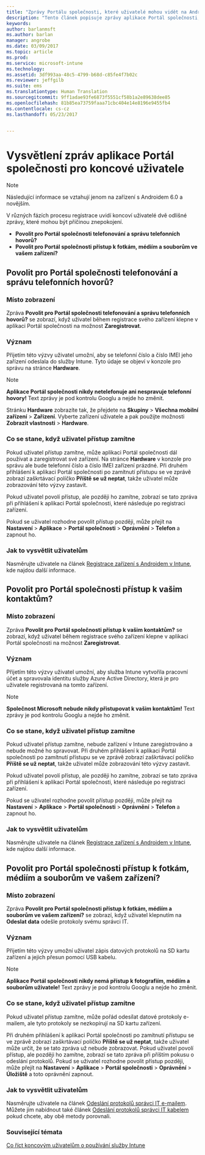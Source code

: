 ```yaml
---
title: "Zprávy Portálu společnosti, které uživatelé mohou vidět na Androidu | Dokumentace Microsoftu"
description: "Tento článek popisuje zprávy aplikace Portál společnosti, které se mohou zobrazit koncovým uživatelům Intune."
keywords: 
author: barlanmsft
ms.author: barlan
manager: angrobe
ms.date: 03/09/2017
ms.topic: article
ms.prod: 
ms.service: microsoft-intune
ms.technology: 
ms.assetid: 3df993aa-48c5-4799-b68d-c85fe4f7b02c
ms.reviewer: jeffgilb
ms.suite: ems
ms.translationtype: Human Translation
ms.sourcegitcommit: 9ff1adae93fe6873f5551cf58b1a2e89638dee85
ms.openlocfilehash: 81b85ea73759faaa71cbc404e14e8196e9455fb4
ms.contentlocale: cs-cz
ms.lasthandoff: 05/23/2017


---
```


# <a name="help-end-users-understand-company-portal-app-messages"></a>Vysvětlení zpráv aplikace Portál společnosti pro koncové uživatele

> [!NOTE]
> Následující informace se vztahují jenom na zařízení s Androidem 6.0 a novějším.

V různých fázích procesu registrace uvidí koncoví uživatelé dvě odlišné zprávy, které mohou být příčinou znepokojení.

- __Povolit pro Portál společnosti telefonování a správu telefonních hovorů?__
- __Povolit pro Portál společnosti přístup k fotkám, médiím a souborům ve vašem zařízení?__

## <a name="allow-company-portal-to-make-and-manage-phone-calls"></a>Povolit pro Portál společnosti telefonování a správu telefonních hovorů?

### <a name="where-it-appears"></a>Místo zobrazení
Zpráva **Povolit pro Portál společnosti telefonování a správu telefonních hovorů?** se zobrazí, když uživatel během registrace svého zařízení klepne v aplikaci Portál společnosti na možnost **Zaregistrovat**.

### <a name="what-it-means"></a>Význam
Přijetím této výzvy uživatel umožní, aby se telefonní číslo a číslo IMEI jeho zařízení odeslala do služby Intune. Tyto údaje se objeví v konzole pro správu na stránce __Hardware__.

> [!NOTE]
> **Aplikace Portál společnosti nikdy netelefonuje ani nespravuje telefonní hovory!** Text zprávy je pod kontrolu Googlu a nejde ho změnit.

Stránku **Hardware** zobrazíte tak, že přejdete na **Skupiny** > **Všechna mobilní zařízení** > **Zařízení**. Vyberte zařízení uživatele a pak použijte možnosti **Zobrazit vlastnosti** > **Hardware**.

### <a name="what-happens-if-users-deny-access"></a>Co se stane, když uživatel přístup zamítne
Pokud uživatel přístup zamítne, může aplikaci Portál společnosti dál používat a zaregistrovat své zařízení. Na stránce __Hardware__ v konzole pro správu ale bude telefonní číslo a číslo IMEI zařízení prázdné. Při druhém přihlášení k aplikaci Portál společnosti po zamítnutí přístupu se ve zprávě zobrazí zaškrtávací políčko **Příště se už neptat**, takže uživatel může zobrazování této výzvy zastavit.

Pokud uživatel povolí přístup, ale později ho zamítne, zobrazí se tato zpráva při přihlášení k aplikaci Portál společnosti, které následuje po registraci zařízení.

Pokud se uživatel rozhodne povolit přístup později, může přejít na **Nastavení** > **Aplikace** > **Portál společnosti** > **Oprávnění** > **Telefon** a zapnout ho.

### <a name="how-to-explain-this-to-your-users"></a>Jak to vysvětlit uživatelům
Nasměrujte uživatele na článek [Registrace zařízení s Androidem v Intune](/intune-user-help/enroll-your-device-in-intune-android), kde najdou další informace.

## <a name="allow-company-portal-to-access-your-contacts"></a>Povolit pro Portál společnosti přístup k vašim kontaktům?

### <a name="where-it-appears"></a>Místo zobrazení
Zpráva **Povolit pro Portál společnosti přístup k vašim kontaktům?** se zobrazí, když uživatel během registrace svého zařízení klepne v aplikaci Portál společnosti na možnost **Zaregistrovat**.

### <a name="what-it-means"></a>Význam
Přijetím této výzvy uživatel umožní, aby služba Intune vytvořila pracovní účet a spravovala identitu služby Azure Active Directory, která je pro uživatele registrovaná na tomto zařízení.

> [!NOTE]
> **Společnost Microsoft nebude nikdy přistupovat k vašim kontaktům!** Text zprávy je pod kontrolu Googlu a nejde ho změnit.

### <a name="what-happens-if-users-deny-access"></a>Co se stane, když uživatel přístup zamítne
Pokud uživatel přístup zamítne, nebude zařízení v Intune zaregistrováno a nebude možné ho spravovat. Při druhém přihlášení k aplikaci Portál společnosti po zamítnutí přístupu se ve zprávě zobrazí zaškrtávací políčko **Příště se už neptat**, takže uživatel může zobrazování této výzvy zastavit.

Pokud uživatel povolí přístup, ale později ho zamítne, zobrazí se tato zpráva při přihlášení k aplikaci Portál společnosti, které následuje po registraci zařízení.

Pokud se uživatel rozhodne povolit přístup později, může přejít na **Nastavení** > **Aplikace** > **Portál společnosti** > **Oprávnění** > **Telefon** a zapnout ho.

### <a name="how-to-explain-this-to-your-users"></a>Jak to vysvětlit uživatelům
Nasměrujte uživatele na článek [Registrace zařízení s Androidem v Intune](/intune-user-help/enroll-your-device-in-intune-android), kde najdou další informace.

## <a name="allow-company-portal-to-access-photos-media-and-files-on-your-device"></a>Povolit pro Portál společnosti přístup k fotkám, médiím a souborům ve vašem zařízení?

### <a name="where-it-appears"></a>Místo zobrazení
Zpráva **Povolit pro Portál společnosti přístup k fotkám, médiím a souborům ve vašem zařízení?** se zobrazí, když uživatel klepnutím na **Odeslat data** odešle protokoly svému správci IT.

### <a name="what-it-means"></a>Význam
Přijetím této výzvy umožní uživatel zápis datových protokolů na SD kartu zařízení a jejich přesun pomocí USB kabelu.   

> [!NOTE]
> **Aplikace Portál společnosti nikdy nemá přístup k fotografiím, médiím a souborům uživatele!** Text zprávy je pod kontrolu Googlu a nejde ho změnit.

### <a name="what-happens-if-users-deny-access"></a>Co se stane, když uživatel přístup zamítne
Pokud uživatel přístup zamítne, může pořád odesílat datové protokoly e-mailem, ale tyto protokoly se nezkopírují na SD kartu zařízení.

Při druhém přihlášení k aplikaci Portál společnosti po zamítnutí přístupu se ve zprávě zobrazí zaškrtávací políčko **Příště se už neptat**, takže uživatel může určit, že se tato zpráva už nebude zobrazovat. Pokud uživatel povolí přístup, ale později ho zamítne, zobrazí se tato zpráva při příštím pokusu o odeslání protokolů. Pokud se uživatel rozhodne povolit přístup později, může přejít na **Nastavení** > **Aplikace** > **Portál společnosti** > **Oprávnění** > **Úložiště** a toto oprávnění zapnout.


### <a name="how-to-explain-this-to-your-users"></a>Jak to vysvětlit uživatelům
Nasměrujte uživatele na článek [Odeslání protokolů správci IT e-mailem](/intune-user-help/send-logs-to-your-it-admin-by-email-android). Můžete jim nabídnout také článek [Odeslání protokolů správci IT kabelem](/intune-user-help/send-logs-to-your-it-admin-by-cable-android) pokud chcete, aby obě metody porovnali.


### <a name="see-also"></a>Související témata
[Co říct koncovým uživatelům o používání služby Intune](/intune-classic/deploy-use/what-to-tell-your-end-users-about-using-microsoft-intune)

